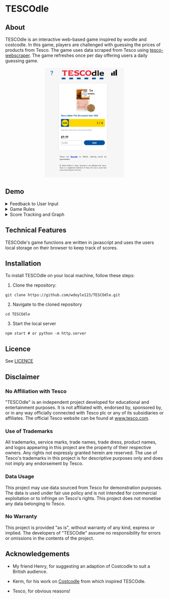 # TESCOdle

## About 

TESCOdle is an interactive web-based game inspired by wordle and costcodle. In this game, players are challenged with guessing the prices of products from Tesco. The game uses data scraped from Tesco using [tesco-webscraper](https://github.com/wdoyle123/tesco-webscraper.git). The game refreshes once per day offering users a daily guessing game.

<div align=center>
<img src="figures/game.png" alt="game_overview" width="50%"/>
<div align=left>

## Demo

<details>
<summary>Feedback to User Input</summary>
<p>
TESCOdle provides feedback to user input in the form of colours and arrows to aid the user to find the correct product price.
</p>
<div align=center>
<img src="figures/game_overview.png" alt="game_overview" width="50%"/>
<div align=left>
</details>

<details>
<summary>Game Rules</summary>
<p>
TESCOdle provides rules that explain the game to new users.
</p>
<div align=center>
<img src="figures/game_rules.png" alt="game_rules" width="50%"/>
<div align=left>
</details>

<details>
<summary>Score Tracking and Graph</summary>
<p>
TESCOdle keeps track of the users' score and features a graph to show score distributions.
</p>
<div align=center>
<img src="figures/game_score.png" alt="game_score" width="50%"/>
<div align=left>
</details>


## Technical Features

TESCOdle's game functions are written in javascript and uses the users local storage on their browser to keep track of scores.

## Installation

To install TESCOdle on your local machine, follow these steps:

1. Clone the repository:

```
git clone https://github.com/wdoyle123/TESCOdle.git
```

2. Navigate to the cloned repository

```
cd TESCOdle
```

3. Start the local server

```
npm start # or python -m http.server
```

## Licence

See [LICENCE](LICENCE)

## Disclaimer

### No Affiliation with Tesco
"TESCOdle" is an independent project developed for educational and entertainment purposes. It is not affiliated with, endorsed by, sponsored by, or in any way officially connected with Tesco plc or any of its subsidiaries or affiliates. The official Tesco website can be found at www.tesco.com.

### Use of Trademarks
All trademarks, service marks, trade names, trade dress, product names, and logos appearing in this project are the property of their respective owners. Any rights not expressly granted herein are reserved. The use of Tesco's trademarks in this project is for descriptive purposes only and does not imply any endorsement by Tesco.

### Data Usage
This project may use data sourced from Tesco for demonstration purposes. The data is used under fair use policy and is not intended for commercial exploitation or to infringe on Tesco's rights. This project does not monetise any data belonging to Tesco.

### No Warranty
This project is provided "as is", without warranty of any kind, express or implied. The developers of "TESCOdle" assume no responsibility for errors or omissions in the contents of the project.

## Acknowledgements

- My friend Henry, for suggesting an adaption of Costcodle to suit a British audience.

- Kerm, for his work on [Costcodle](https://github.com/KermWasTaken/costcodle) from which inspired TESCOdle.

- Tesco, for obvious reasons!
